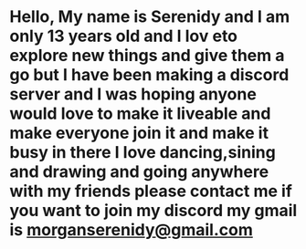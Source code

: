 # Hello, My name is Serenidy and I am only 13 years old and I lov eto explore new things and give them a go but I have been making a discord server and I was hoping anyone would love to make it liveable and make everyone join it and make it busy in there I love dancing,sining and drawing and going anywhere with my friends please contact me if you want to join my discord my gmail is morganserenidy@gmail.com
